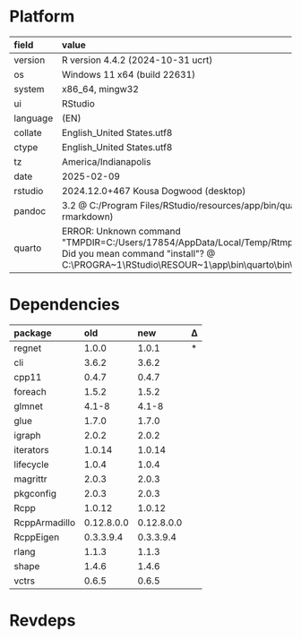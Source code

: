 # Platform

|field    |value                                                                                                                                                                                       |
|:--------|:-------------------------------------------------------------------------------------------------------------------------------------------------------------------------------------------|
|version  |R version 4.4.2 (2024-10-31 ucrt)                                                                                                                                                           |
|os       |Windows 11 x64 (build 22631)                                                                                                                                                                |
|system   |x86_64, mingw32                                                                                                                                                                             |
|ui       |RStudio                                                                                                                                                                                     |
|language |(EN)                                                                                                                                                                                        |
|collate  |English_United States.utf8                                                                                                                                                                  |
|ctype    |English_United States.utf8                                                                                                                                                                  |
|tz       |America/Indianapolis                                                                                                                                                                        |
|date     |2025-02-09                                                                                                                                                                                  |
|rstudio  |2024.12.0+467 Kousa Dogwood (desktop)                                                                                                                                                       |
|pandoc   |3.2 @ C:/Program Files/RStudio/resources/app/bin/quarto/bin/tools/ (via rmarkdown)                                                                                                          |
|quarto   |ERROR: Unknown command "TMPDIR=C:/Users/17854/AppData/Local/Temp/Rtmp8448Gq/file284c7c012b75". Did you mean command "install"? @ C:\PROGRA~1\RStudio\RESOUR~1\app\bin\quarto\bin\quarto.exe |

# Dependencies

|package       |old        |new        |Δ  |
|:-------------|:----------|:----------|:--|
|regnet        |1.0.0      |1.0.1      |*  |
|cli           |3.6.2      |3.6.2      |   |
|cpp11         |0.4.7      |0.4.7      |   |
|foreach       |1.5.2      |1.5.2      |   |
|glmnet        |4.1-8      |4.1-8      |   |
|glue          |1.7.0      |1.7.0      |   |
|igraph        |2.0.2      |2.0.2      |   |
|iterators     |1.0.14     |1.0.14     |   |
|lifecycle     |1.0.4      |1.0.4      |   |
|magrittr      |2.0.3      |2.0.3      |   |
|pkgconfig     |2.0.3      |2.0.3      |   |
|Rcpp          |1.0.12     |1.0.12     |   |
|RcppArmadillo |0.12.8.0.0 |0.12.8.0.0 |   |
|RcppEigen     |0.3.3.9.4  |0.3.3.9.4  |   |
|rlang         |1.1.3      |1.1.3      |   |
|shape         |1.4.6      |1.4.6      |   |
|vctrs         |0.6.5      |0.6.5      |   |

# Revdeps

